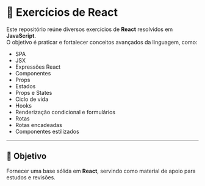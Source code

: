 # 🧩 Exercícios de React

Este repositório reúne diversos exercícios de **React** resolvidos em **JavaScript**.  
O objetivo é praticar e fortalecer conceitos avançados da linguagem, como:

- SPA
- JSX
- Expressões React
- Componentes
- Props
- Estados
- Props e States
- Ciclo de vida
- Hooks
- Renderização condicional e formulários
- Rotas
- Rotas encadeadas
- Componentes estilizados

---

## 🚀 Objetivo

Fornecer uma base sólida em **React**, servindo como material de apoio para estudos e revisões.
